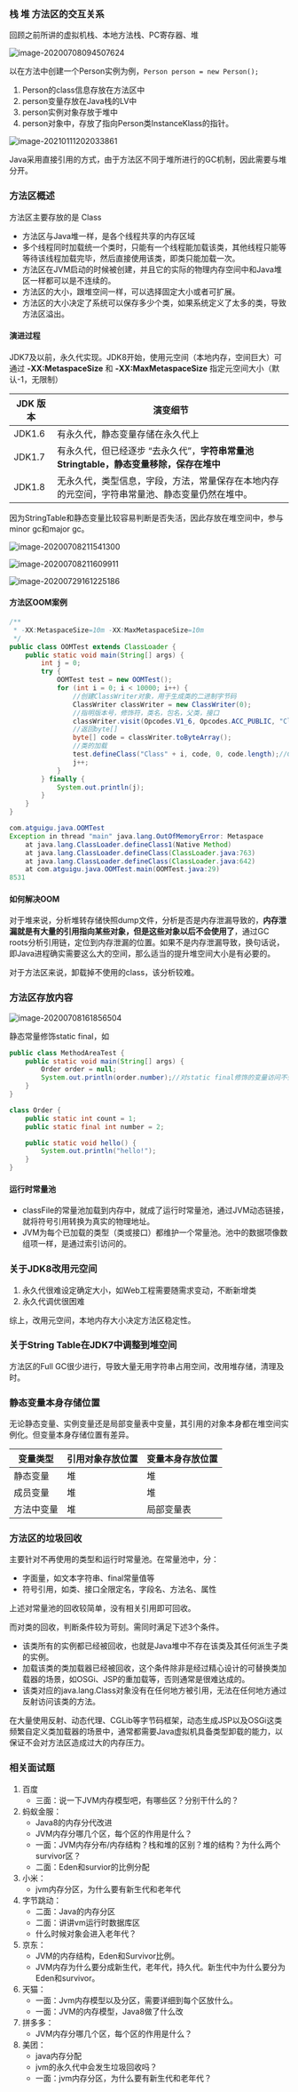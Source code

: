 ###   栈 堆 方法区的交互关系

回顾之前所讲的虚拟机栈、本地方法栈、PC寄存器、堆

![image-20200708094507624](https://imagebag.oss-cn-chengdu.aliyuncs.com/img/aHR0cDovL2hleWdvLm9zcy1jbi1zaGFuZ2hhaS5hbGl5dW5jcy5jb20vaW1hZ2VzL2ltYWdlLTIwMjAwNzA4MDk0NTA3NjI0LnBuZw)

以在方法中创建一个Person实例为例，`Person person = new Person();`

1. Person的class信息存放在方法区中
2. person变量存放在Java栈的LV中
3. person实例对象存放于堆中
4. person对象中，存放了指向Person类InstanceKlass的指针。

![image-20210111202033861](https://imagebag.oss-cn-chengdu.aliyuncs.com/img/image-20210111202033861.png)

Java采用直接引用的方式，由于方法区不同于堆所进行的GC机制，因此需要与堆分开。

### 方法区概述

方法区主要存放的是 Class

- 方法区与Java堆一样，是各个线程共享的内存区域
- 多个线程同时加载统一个类时，只能有一个线程能加载该类，其他线程只能等等待该线程加载完毕，然后直接使用该类，即类只能加载一次。
- 方法区在JVM启动的时候被创建，并且它的实际的物理内存空间中和Java堆区一样都可以是不连续的。
- 方法区的大小，跟堆空间一样，可以选择固定大小或者可扩展。
- 方法区的大小决定了系统可以保存多少个类，如果系统定义了太多的类，导致方法区溢出。

#### 演进过程

JDK7及以前，永久代实现。JDK8开始，使用元空间（本地内存，空间巨大）可通过 **-XX:MetaspaceSize** 和 **-XX:MaxMetaspaceSize** 指定元空间大小（默认-1，无限制）

| JDK 版本 | 演变细节                                                     |
| -------- | ------------------------------------------------------------ |
| JDK1.6   | 有永久代，静态变量存储在永久代上                             |
| JDK1.7   | 有永久代，但已经逐步 “去永久代”，**字符串常量池Stringtable，静态变量移除，保存在堆中** |
| JDK1.8   | 无永久代，类型信息，字段，方法，常量保存在本地内存的元空间，字符串常量池、静态变量仍然在堆中。 |

因为StringTable和静态变量比较容易判断是否失活，因此存放在堆空间中，参与minor gc和major gc。

![image-20200708211541300](https://imagebag.oss-cn-chengdu.aliyuncs.com/img/aHR0cDovL2hleWdvLm9zcy1jbi1zaGFuZ2hhaS5hbGl5dW5jcy5jb20vaW1hZ2VzL2ltYWdlLTIwMjAwNzA4MjExNTQxMzAwLnBuZw)

![image-20200708211609911](https://imagebag.oss-cn-chengdu.aliyuncs.com/img/aHR0cDovL2hleWdvLm9zcy1jbi1zaGFuZ2hhaS5hbGl5dW5jcy5jb20vaW1hZ2VzL2ltYWdlLTIwMjAwNzA4MjExNjA5OTExLnBuZw)

![image-20200729161225186](https://imagebag.oss-cn-chengdu.aliyuncs.com/img/aHR0cDovL2hleWdvLm9zcy1jbi1zaGFuZ2hhaS5hbGl5dW5jcy5jb20vaW1hZ2VzL2ltYWdlLTIwMjAwNzI5MTYxMjI1MTg2LnBuZw)

#### 方法区OOM案例

```java
/**
 * -XX:MetaspaceSize=10m -XX:MaxMetaspaceSize=10m
 */
public class OOMTest extends ClassLoader {
    public static void main(String[] args) {
        int j = 0;
        try {
            OOMTest test = new OOMTest();
            for (int i = 0; i < 10000; i++) {
                //创建ClassWriter对象，用于生成类的二进制字节码
                ClassWriter classWriter = new ClassWriter(0);
                //指明版本号，修饰符，类名，包名，父类，接口
                classWriter.visit(Opcodes.V1_6, Opcodes.ACC_PUBLIC, "Class" + i, null, "java/lang/Object", null);
                //返回byte[]
                byte[] code = classWriter.toByteArray();
                //类的加载
                test.defineClass("Class" + i, code, 0, code.length);//Class对象
                j++;
            }
        } finally {
            System.out.println(j);
        }
    }
}
```

```java
com.atguigu.java.OOMTest
Exception in thread "main" java.lang.OutOfMemoryError: Metaspace
	at java.lang.ClassLoader.defineClass1(Native Method)
	at java.lang.ClassLoader.defineClass(ClassLoader.java:763)
	at java.lang.ClassLoader.defineClass(ClassLoader.java:642)
	at com.atguigu.java.OOMTest.main(OOMTest.java:29)
8531
```

#### 如何解决OOM

对于堆来说，分析堆转存储快照dump文件，分析是否是内存泄漏导致的，**内存泄漏就是有大量的引用指向某些对象，但是这些对象以后不会使用了**，通过GC roots分析引用链，定位到内存泄漏的位置。如果不是内存泄漏导致，换句话说，即Java进程确实需要这么大的空间，那么适当的提升堆空间大小是有必要的。

对于方法区来说，卸载掉不使用的class，该分析较难。

### 方法区存放内容

![image-20200708161856504](https://imagebag.oss-cn-chengdu.aliyuncs.com/img/aHR0cDovL2hleWdvLm9zcy1jbi1zaGFuZ2hhaS5hbGl5dW5jcy5jb20vaW1hZ2VzL2ltYWdlLTIwMjAwNzA4MTYxODU2NTA0LnBuZw)

静态常量修饰static final，如

```java
public class MethodAreaTest {
    public static void main(String[] args) {
        Order order = null;
        System.out.println(order.number);//对static final修饰的变量访问不会导致类加载，编译期标量替换
    }
}

class Order {
    public static int count = 1;
    public static final int number = 2;

    public static void hello() {
        System.out.println("hello!");
    }
}
```

#### 运行时常量池

- classFile的常量池加载到内存中，就成了运行时常量池，通过JVM动态链接，就将符号引用转换为真实的物理地址。
- JVM为每个已加载的类型（类或接口）都维护一个常量池。池中的数据项像数组项一样，是通过索引访问的。

### 关于JDK8改用元空间

1. 永久代很难设定确定大小，如Web工程需要随需求变动，不断新增类
2. 永久代调优很困难

综上，改用元空间，本地内存大小决定方法区稳定性。

### 关于String Table在JDK7中调整到堆空间

方法区的Full GC很少进行，导致大量无用字符串占用空间，改用堆存储，清理及时。

### 静态变量本身存储位置

无论静态变量、实例变量还是局部变量表中变量，其引用的对象本身都在堆空间实例化。但变量本身存储位置有差异。

| 变量类型   | 引用对象存放位置 | 变量本身存放位置 |
| ---------- | ---------------- | ---------------- |
| 静态变量   | 堆               | 堆               |
| 成员变量   | 堆               | 堆               |
| 方法中变量 | 堆               | 局部变量表       |

### 方法区的垃圾回收

主要针对不再使用的类型和运行时常量池。在常量池中，分：

- 字面量，如文本字符串、final常量值等
- 符号引用，如类、接口全限定名，字段名、方法名、属性

上述对常量池的回收较简单，没有相关引用即可回收。

而对类的回收，判断条件较为苛刻。需同时满足下述3个条件。

- 该类所有的实例都已经被回收，也就是Java堆中不存在该类及其任何派生子类的实例。
- 加载该类的类加载器已经被回收，这个条件除非是经过精心设计的可替换类加载器的场景，如OSGi、JSP的重加载等，否则通常是很难达成的。
- 该类对应的java.lang.Class对象没有在任何地方被引用，无法在任何地方通过反射访问该类的方法。

在大量使用反射、动态代理、CGLib等字节码框架，动态生成JSP以及OSGi这类频繁自定义类加载器的场景中，通常都需要Java虚拟机具备类型卸载的能力，以保证不会对方法区造成过大的内存压力。

### 相关面试题

1. 百度
   - 三面：说一下JVM内存模型吧，有哪些区？分别干什么的？
2. 蚂蚁金服：
   - Java8的内存分代改进
   - JVM内存分哪几个区，每个区的作用是什么？
   - 一面：JVM内存分布/内存结构？栈和堆的区别？堆的结构？为什么两个survivor区？
   - 二面：Eden和survior的比例分配
3. 小米：
   - jvm内存分区，为什么要有新生代和老年代
4. 字节跳动：
   - 二面：Java的内存分区
   - 二面：讲讲vm运行时数据库区
   - 什么时候对象会进入老年代？
5. 京东：
   - JVM的内存结构，Eden和Survivor比例。
   - JVM内存为什么要分成新生代，老年代，持久代。新生代中为什么要分为Eden和survivor。
6. 天猫：
   - 一面：Jvm内存模型以及分区，需要详细到每个区放什么。
   - 一面：JVM的内存模型，Java8做了什么改
7. 拼多多：
   - JVM内存分哪几个区，每个区的作用是什么？
8. 美团：
   - java内存分配
   - jvm的永久代中会发生垃圾回收吗？
   - 一面：jvm内存分区，为什么要有新生代和老年代？